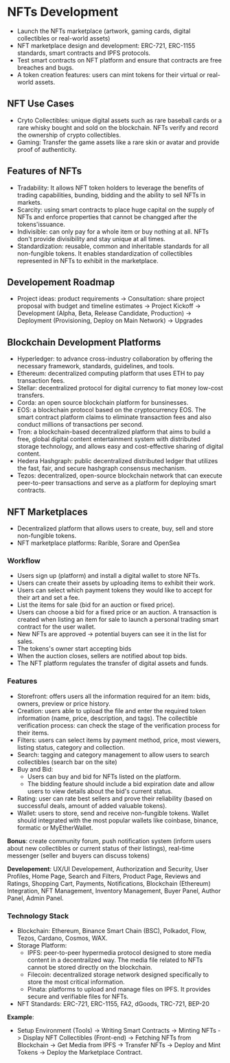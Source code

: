 # NFTs Development
- Launch the NFTs marketplace (artwork, gaming cards, digital collectibles or real-world assets)
- NFT marketplace design and development: ERC-721, ERC-1155 standards, smart contracts and IPFS protocols.
- Test smart contracts on NFT platform and ensure that contracts are free breaches and bugs.
- A token creation features: users can mint tokens for their virtual or real-world assets.

## NFT Use Cases
- Cryto Collectibles: unique digital assets such as rare baseball cards or a rare whisky bought and sold on the blockchain. NFTs verify and record the ownership of crypto collectibles.
- Gaming: Transfer the game assets like a rare skin or avatar and provide proof of authenticity.

## Features of NFTs
- Tradability: It allows NFT token holders to leverage the benefits of trading capabilities, bunding, bidding and the ability to sell NFTs in markets.
- Scarcity: using smart contracts to place huge capital on the supply of NFTs and enforce properties that cannot be changged after the tokens'issuance.
- Indivisible: can only pay for a whole item or buy nothing at all. NFTs don't provide divisibility and stay unique at all times.
- Standardization: reusable, common and inheritable standards for all non-fungible tokens. It enables standardization of collectibles represented in NFTs to exhibit in the marketplace.

## Developement Roadmap
- Project ideas: product requirements -> Consultation: share project proposal with budget and timeline estimates -> Project Kickoff -> Development (Alpha, Beta, Release Candidate, Production) -> Deployment (Provisioning, Deploy on Main Network) -> Upgrades

## Blockchain Development Platforms
- Hyperledger: to advance cross-industry collaboration by offering the necessary framework, standards, guidelines, and tools.
- Ethereum: decentralized computing platform that uses ETH to pay transaction fees.
- Stellar: decentralized protocol for digital currency to fiat money low-cost transfers.
- Corda: an open source blockchain platform for bunsinesses.
- EOS: a blockchain protocol based on the cryptocurrency EOS. The smart contract platform claims to eliminate transaction fees and also conduct millions of transactions per second.
- Tron: a blockchain-based decentralized platform that aims to build a free, global digital content entertainment system with distributed storage technology, and allows easy and cost-effective sharing of digital content.
- Hedera Hashgraph: public decentralized distributed ledger that utilizes the fast, fair, and secure hashgraph consensus mechanism.
- Tezos: decentralized, open-source blockchain network that can execute peer-to-peer transactions and serve as a platform for deploying smart contracts.

## NFT Marketplaces
- Decentralized platform that allows users to create, buy, sell and store non-fungible tokens.
- NFT marketplace platforms: Rarible, Sorare and OpenSea

### Workflow
- Users sign up (platform) and install a digital wallet to store NFTs.
- Users can create their assets by uploading items to exhibit their work.
- Users can select which payment tokens they would like to accept for their art and set a fee.
- List the items for sale (bid for an auction or fixed price).
- Users can choose a bid for a fixed price or an auction. A transaction is created when listing an item for sale to launch a personal trading smart contract for the user wallet.
- New NFTs are approved -> potential buyers can see it in the list for sales.
- The tokens's owner start accepting bids
- When the auction closes, sellers are notified about top bids.
- The NFT platform regulates the transfer of digital assets and funds.

### Features
- Storefront: offers users all the information required for an item: bids, owners, preview or price history.
- Creation: users able to upload the file and enter the required token information (name, price, description, and tags). The collectible verification process: can check the stage of the verification process for their items.
- Filters: users can select items by payment method, price, most viewers, listing status, category and collection.
- Search: tagging and category management to allow users to search collectibles (search bar on the site)
- Buy and Bid:
    - Users can buy and bid for NFTs listed on the platform.
    - The bidding feature should include a bid expiration date and allow users to view details about the bid's current status.
- Rating: user can rate best sellers and prove their reliability (based on successful deals, amount of added valuable tokens).
- Wallet: users to store, send and receive non-fungible tokens. Wallet should integrated with the most popular wallets like coinbase, binance, formatic or MyEtherWallet.

__Bonus__: create community forum, push notification system (inform users about new collectibles or current status of their listings), real-time messenger (seller and buyers can discuss tokens)

__Developement__: UX/UI Developement, Authorization and Security, User Profiles, Home Page, Search and Filters, Product Page, Reviews and Ratings, Shopping Cart, Payments, Notifications, Blockchain (Ethereum) Integration, NFT Management, Inventory Management, Buyer Panel, Author Panel, Admin Panel.
### Technology Stack
- Blockchain: Ethereum, Binance Smart Chain (BSC), Polkadot, Flow, Tezos, Cardano, Cosmos, WAX.
- Storage Platform:
    - IPFS: peer-to-peer hypermedia protocol designed to store media content in a decentrailzed way. The media file related to NFTs cannot be stored directly on the blockchain.
    - Filecoin: decentralized storage network designed specifically to store the most critical information.
    - Pinata: platforms to upload and manage files on IPFS. It provides secure and verifiable files for NFTs.
- NFT Standards: ERC-721, ERC-1155, FA2, dGoods, TRC-721, BEP-20

__Example__:
- Setup Environment (Tools) -> Writing Smart Contracts -> Minting NFTs -> Display NFT Collectibles (Front-end) -> Fetching NFTs from Blockchain -> Get Media from IPFS -> Transfer NFTs -> Deploy and Mint Tokens -> Deploy the Marketplace Contract.